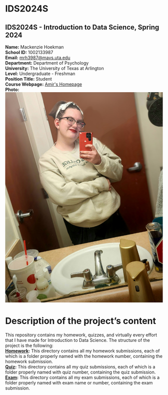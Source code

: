 # IDS2024S

## **IDS2024S - Introduction to Data Science, Spring 2024**  
**Name:** Mackenzie Hoekman  
**School ID:** 1002133987  
**Email:** mrh3987@mavs.uta.edu  
**Department:** Department of Psychology  
**University:** The University of Texas at Arlington  
**Level:** Undergraduate - Freshman  
**Position Title:** Student  
**Course Webpage:** [Amir's Homepage](https://www.cdslab.org/IDS2024S/)  
**Photo:** ![a photo of Mackenzie](20231129_173905~2.jpg)  

# Description of the project’s content
This repository contains my homework, quizzes, and virtually every effort that I have made for Introduction to Data Science. The structure of the project is the following:  
**[Homework](hw):** This directory contains all my homework submissions, each of which is a folder properly named with the homework number, containing the homework submission.  
**[Quiz](quiz):** This directory contains all my quiz submissions, each of which is a folder properly named with quiz number, containing the quiz submission.  
**[Exam](exam):** This directory contains all my exam submissions, each of which is a folder properly named with exam name or number, containing the exam submission.  
